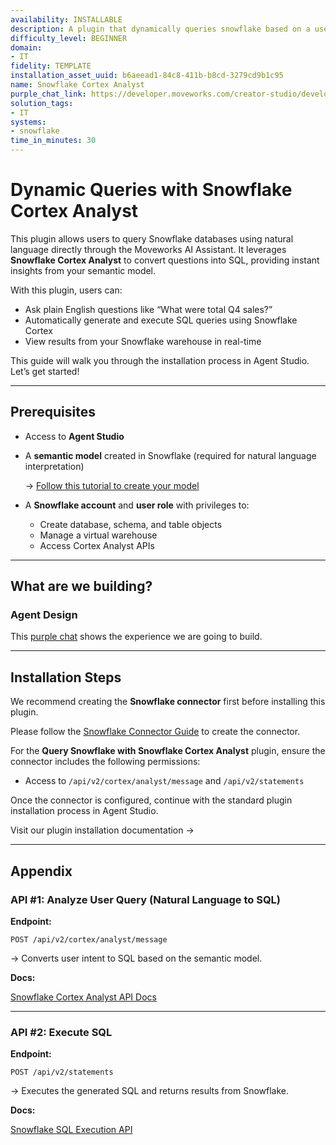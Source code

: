 ```yaml
---
availability: INSTALLABLE
description: A plugin that dynamically queries snowflake based on a user's request.
difficulty_level: BEGINNER
domain:
- IT
fidelity: TEMPLATE
installation_asset_uuid: b6aeead1-84c8-411b-b8cd-3279cd9b1c95
name: Snowflake Cortex Analyst
purple_chat_link: https://developer.moveworks.com/creator-studio/developer-tools/purple-chat/?conversation=%7B%22startTimestamp%22%3A%2211%3A43+AM%22%2C%22messages%22%3A%5B%7B%22role%22%3A%22user%22%2C%22parts%22%3A%5B%7B%22richText%22%3A%22What+are+the+top+5+clusters+with+the+most+used+space%3F%22%7D%5D%7D%2C%7B%22role%22%3A%22assistant%22%2C%22parts%22%3A%5B%7B%22richText%22%3A%22I+can+run+this+query+on+Snowflake+for+you.%22%7D%5D%7D%2C%7B%22role%22%3A%22assistant%22%2C%22parts%22%3A%5B%7B%22richText%22%3A%22Here+are+the+top+5+clusters+with+the+most+used+space.%22%7D%2C%7B%22richText%22%3A%22%3Cb%3ECluster+12345%3C%2Fb%3E%3Cbr%3E%3Cp%3E%3Cb%3EUsed+Space%3A+%3C%2Fb%3E500GB%3C%2Fp%3E%22%7D%2C%7B%22richText%22%3A%22%3Cb%3ECluster+67890%3C%2Fb%3E%3Cbr%3E%3Cp%3E%3Cb%3EUsed+Space%3A+%3C%2Fb%3E450GB%3C%2Fp%3E%22%7D%2C%7B%22richText%22%3A%22%3Cb%3ECluster+54321%3C%2Fb%3E%3Cbr%3E%3Cp%3E%3Cb%3EUsed+Space%3A+%3C%2Fb%3E420GB%3C%2Fp%3E%22%7D%2C%7B%22richText%22%3A%22%3Cb%3ECluster+98765%3C%2Fb%3E%3Cbr%3E%3Cp%3E%3Cb%3EUsed+Space%3A+%3C%2Fb%3E400GB%3C%2Fp%3E%22%7D%2C%7B%22richText%22%3A%22%3Cb%3ECluster+78901%3C%2Fb%3E%3Cbr%3E%3Cp%3E%3Cb%3EUsed+Space%3A+%3C%2Fb%3E380GB%3C%2Fp%3E%22%7D%5D%7D%5D%7D
solution_tags:
- IT
systems:
- snowflake
time_in_minutes: 30
---
```


# Dynamic Queries with Snowflake Cortex Analyst

This plugin allows users to query Snowflake databases using natural language directly through the Moveworks AI Assistant. It leverages **Snowflake Cortex Analyst** to convert questions into SQL, providing instant insights from your semantic model.

With this plugin, users can:

- Ask plain English questions like “What were total Q4 sales?”
- Automatically generate and execute SQL queries using Snowflake Cortex
- View results from your Snowflake warehouse in real-time

This guide will walk you through the installation process in Agent Studio. Let’s get started!

---

## Prerequisites

- Access to **Agent Studio**
- A **semantic model** created in Snowflake (required for natural language interpretation)
    
    → [Follow this tutorial to create your model](https://docs.snowflake.com/en/user-guide/snowflake-cortex/cortex-analyst/tutorials/tutorial-1#introduction)
    
- A **Snowflake account** and **user role** with privileges to:
    - Create database, schema, and table objects
    - Manage a virtual warehouse
    - Access Cortex Analyst APIs

---

## What are we building?

### Agent Design

This [purple chat](https://developer.moveworks.com/creator-studio/developer-tools/purple-chat?conversation=%7B%22startTimestamp%22%3A%2211%3A43+AM%22%2C%22messages%22%3A%5B%7B%22role%22%3A%22user%22%2C%22parts%22%3A%5B%7B%22richText%22%3A%22What+are+the+top+5+clusters+with+the+most+used+space%3F%22%7D%5D%7D%2C%7B%22role%22%3A%22assistant%22%2C%22parts%22%3A%5B%7B%22richText%22%3A%22I+can+run+this+query+on+Snowflake+for+you.%22%7D%5D%7D%2C%7B%22role%22%3A%22assistant%22%2C%22parts%22%3A%5B%7B%22richText%22%3A%22Here+are+the+top+5+clusters+with+the+most+used+space.%22%7D%2C%7B%22richText%22%3A%22%3Cb%3ECluster+12345%3C%2Fb%3E%3Cbr%3E%3Cp%3E%3Cb%3EUsed+Space%3A+%3C%2Fb%3E500GB%3C%2Fp%3E%22%7D%2C%7B%22richText%22%3A%22%3Cb%3ECluster+67890%3C%2Fb%3E%3Cbr%3E%3Cp%3E%3Cb%3EUsed+Space%3A+%3C%2Fb%3E450GB%3C%2Fp%3E%22%7D%2C%7B%22richText%22%3A%22%3Cb%3ECluster+54321%3C%2Fb%3E%3Cbr%3E%3Cp%3E%3Cb%3EUsed+Space%3A+%3C%2Fb%3E420GB%3C%2Fp%3E%22%7D%2C%7B%22richText%22%3A%22%3Cb%3ECluster+98765%3C%2Fb%3E%3Cbr%3E%3Cp%3E%3Cb%3EUsed+Space%3A+%3C%2Fb%3E400GB%3C%2Fp%3E%22%7D%2C%7B%22richText%22%3A%22%3Cb%3ECluster+78901%3C%2Fb%3E%3Cbr%3E%3Cp%3E%3Cb%3EUsed+Space%3A+%3C%2Fb%3E380GB%3C%2Fp%3E%22%7D%5D%7D%5D%7D) shows the experience we are going to build.

---

## Installation Steps

We recommend creating the **Snowflake connector** first before installing this plugin.

Please follow the [Snowflake Connector Guide](https://developer.moveworks.com/marketplace/package?id=snowflake&hist=home%2Cbrws) to create the connector.

For the **Query Snowflake with Snowflake Cortex Analyst** plugin, ensure the connector includes the following permissions:

- Access to `/api/v2/cortex/analyst/message` and `/api/v2/statements`

Once the connector is configured, continue with the standard plugin installation process in Agent Studio.

Visit our plugin installation documentation →

---

## Appendix

### API #1: Analyze User Query (Natural Language to SQL)

**Endpoint:**

`POST /api/v2/cortex/analyst/message`

→ Converts user intent to SQL based on the semantic model.

**Docs:**

[Snowflake Cortex Analyst API Docs](https://docs.snowflake.com/en/user-guide/snowflake-cortex/cortex-analyst/rest-api#send-message)

---

### API #2: Execute SQL

**Endpoint:**

`POST /api/v2/statements`

→ Executes the generated SQL and returns results from Snowflake.

**Docs:**

[Snowflake SQL Execution API](https://docs.snowflake.com/en/developer-guide/sql-api/submitting-requests)